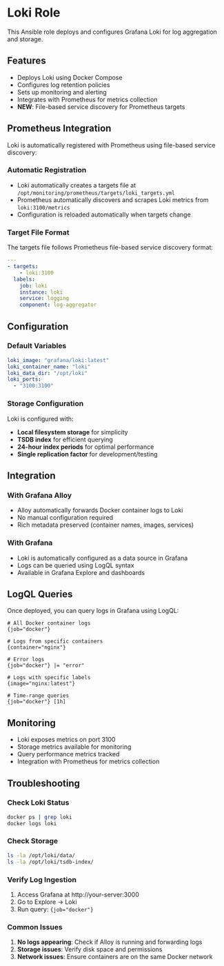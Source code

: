 # Loki Role

This Ansible role deploys and configures Grafana Loki for log aggregation and storage.

## Features

- Deploys Loki using Docker Compose
- Configures log retention policies
- Sets up monitoring and alerting
- Integrates with Prometheus for metrics collection
- **NEW**: File-based service discovery for Prometheus targets

## Prometheus Integration

Loki is automatically registered with Prometheus using file-based service discovery:

### Automatic Registration
- Loki automatically creates a targets file at `/opt/monitoring/prometheus/targets/loki_targets.yml`
- Prometheus automatically discovers and scrapes Loki metrics from `loki:3100/metrics`
- Configuration is reloaded automatically when targets change

### Target File Format
The targets file follows Prometheus file-based service discovery format:

```yaml
---
- targets:
    - loki:3100
  labels:
    job: loki
    instance: loki
    service: logging
    component: log-aggregator
```

## Configuration

### Default Variables

```yaml
loki_image: "grafana/loki:latest"
loki_container_name: "loki"
loki_data_dir: "/opt/loki"
loki_ports:
  - "3100:3100"
```

### Storage Configuration

Loki is configured with:
- **Local filesystem storage** for simplicity
- **TSDB index** for efficient querying
- **24-hour index periods** for optimal performance
- **Single replication factor** for development/testing

## Integration

### With Grafana Alloy
- Alloy automatically forwards Docker container logs to Loki
- No manual configuration required
- Rich metadata preserved (container names, images, services)

### With Grafana
- Loki is automatically configured as a data source in Grafana
- Logs can be queried using LogQL syntax
- Available in Grafana Explore and dashboards

## LogQL Queries

Once deployed, you can query logs in Grafana using LogQL:

```logql
# All Docker container logs
{job="docker"}

# Logs from specific containers
{container="nginx"}

# Error logs
{job="docker"} |= "error"

# Logs with specific labels
{image="nginx:latest"}

# Time-range queries
{job="docker"} [1h]
```

## Monitoring

- Loki exposes metrics on port 3100
- Storage metrics available for monitoring
- Query performance metrics tracked
- Integration with Prometheus for metrics collection

## Troubleshooting

### Check Loki Status
```bash
docker ps | grep loki
docker logs loki
```

### Check Storage
```bash
ls -la /opt/loki/data/
ls -la /opt/loki/tsdb-index/
```

### Verify Log Ingestion
1. Access Grafana at http://your-server:3000
2. Go to Explore → Loki
3. Run query: `{job="docker"}`

### Common Issues

1. **No logs appearing**: Check if Alloy is running and forwarding logs
2. **Storage issues**: Verify disk space and permissions
3. **Network issues**: Ensure containers are on the same Docker network 